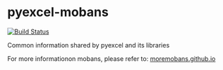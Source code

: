 # pyexcel-mobans

[![Build Status](https://travis-ci.org/pyexcel/pyexcel-commons.svg?branch=master)](https://travis-ci.org/pyexcel/pyexcel-commons)


Common information shared by pyexcel and its libraries

For more informationon mobans, please refer to: [moremobans.github.io](http://moremoban.github.io)